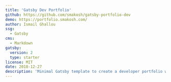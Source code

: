 ```yaml
---
title: 'Gatsby Dev Portfolio'
github: https://github.com/smakosh/gatsby-portfolio-dev
demo: https://portfolio.smakosh.com/
author: Ismail Ghallou
ssg:
  - Gatsby
cms:
  - Markdown
gatsby:
  version: 2
  type: starter
license: MIT
date: 2018-12-27
description: 'Minimal Gatsby template to create a developer portfolio with projects and contact section.'
---
```

